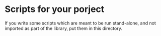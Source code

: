 # Scripts for your porject

If you write some scripts which are meant to be run stand-alone, and not imported as part of the library, put them in this directory.
